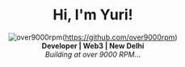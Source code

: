 <div align="center">

# Hi, I'm Yuri!

![over9000rpm](https://img.shields.io/badge/over9000rpm-000000?style=flat&logo=github&logoColor=white)(https://github.com/over9000rpm)  
**Developer | Web3 | New Delhi**  
*Building at over 9000 RPM...*

</div>
